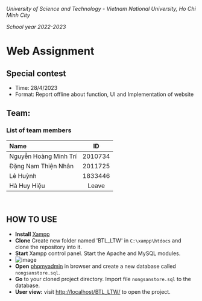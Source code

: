 *University of Science and Technology - Vietnam National University, Ho Chi Minh City*

*School year 2022-2023*
# Web Assignment

## Special contest
<ul>
  <li>Time: 28/4/2023
  <li>Format: Report offline about function, UI and Implementation of website
</ul>

## Team: 
### List of team members
| Name | ID |
| :---- | :----: |
| Nguyễn Hoàng Minh Trí | 2010734 |
| Đặng Nam Thiện Nhân | 2011725 |
| Lê Huỳnh | 1833446 |
| Hà Huy Hiệu  | Leave |

<br> 

## HOW TO USE

- **Install** [Xampp](https://www.apachefriends.org/download.html)
- **Clone** Create new folder named 'BTL_LTW' in `C:\xampp\htdocs` and clone the repository into it.
- **Start** Xampp control panel. Start the Apache and MySQL modules.
- ![image](https://user-images.githubusercontent.com/47769063/137183880-f6cbc47f-58ac-407a-855a-c44cc2a15063.png)
- **Open** [phpmyadmin](http://localhost:8080/phpmyadmin/server_databases.php) in browser and create a new database called `nongsanstore.sql`.
- **Go** to your cloned project directory. Import file `nongsanstore.sql` to the database.
- **User view:** visit [http://localhost/BTL_LTW/](http://localhost/BTL_LTW/) to open the project.


